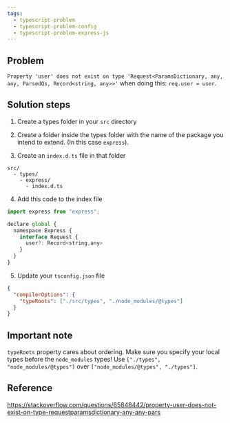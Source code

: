 ```yaml
---
tags:
  - typescript-problem
  - typescript-problem-config
  - typescript-problem-express-js
---
```


## Problem

`Property 'user' does not exist on type 'Request<ParamsDictionary, any, any, ParsedQs, Record<string, any>>'` when doing this: `req.user = user`.

## Solution steps

1. Create a types folder in your `src` directory

2. Create a folder inside the types folder with the name of the package you intend to extend. (In this case `express`).

3. Create an `index.d.ts` file in that folder

```
src/
  - types/
    - express/
      - index.d.ts
```

4. Add this code to the index file

```js
import express from "express";

declare global {
  namespace Express {
    interface Request {
      user?: Record<string,any>
    }
  }
}
```

5. Update your `tsconfig.json` file

```json
{
  "compilerOptions": {
    "typeRoots": ["./src/types", "./node_modules/@types"]
  }
}
```

## Important note

 `typeRoots` property cares about ordering. Make sure you specify your local types before the `node_modules` types! Use `["./types", "node_modules/@types"]` over `["node_modules/@types", "./types"]`.

## Reference

https://stackoverflow.com/questions/65848442/property-user-does-not-exist-on-type-requestparamsdictionary-any-any-pars
